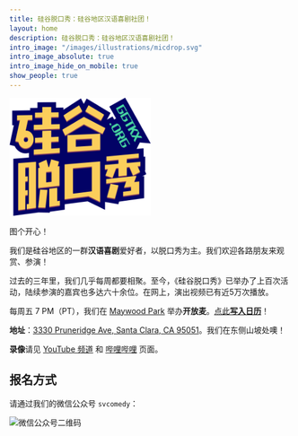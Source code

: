 ```yaml
---
title: 硅谷脱口秀：硅谷地区汉语喜剧社团！
layout: home
description: 硅谷脱口秀：硅谷地区汉语喜剧社团！
intro_image: "/images/illustrations/micdrop.svg"
intro_image_absolute: true
intro_image_hide_on_mobile: true
show_people: true
---
```


<img width="50%" alt="硅谷脱口秀" src="images/logo.svg" />

图个开心！

我们是硅谷地区的一群**汉语喜剧**爱好者，以脱口秀为主。我们欢迎各路朋友来观赏、参演！

过去的三年里，我们几乎每周都要相聚。至今，《硅谷脱口秀》已举办了上百次活动，陆续参演的嘉宾也多达六十余位。在网上，演出视频已有近5万次播放。

每周五 7 PM（PT），我们在 [Maywood Park][mp] 举办**开放麦**。[点此**写入日历**][rl]！

**地址**：[3330 Pruneridge Ave, Santa Clara, CA 95051][dz]。我们在东侧山坡处噢！

[mp]: https://www.santaclaraca.gov/Home/Components/ServiceDirectory/ServiceDirectory/301/2654
[rl]: https://calendar.google.com/calendar/ical/c_ic3mlci1unu514ht9lun3dpjvs%40group.calendar.google.com/public/basic.ics
[dz]: https://goo.gl/maps/uJ8rjeN4WSoWnv7Y8

**录像**请见 [YouTube 频道](https://www.youtube.com/channel/UCqG1oe7CjCghQdZDldNKT0A/featured) 和 [哔哩哔哩](https://space.bilibili.com/482647119) 页面。

## 报名方式

请通过我们的微信公众号 `svcomedy`：

<img alt="微信公众号二维码" src="https://imgur.com/UAjnF2l.png" height=200 />
